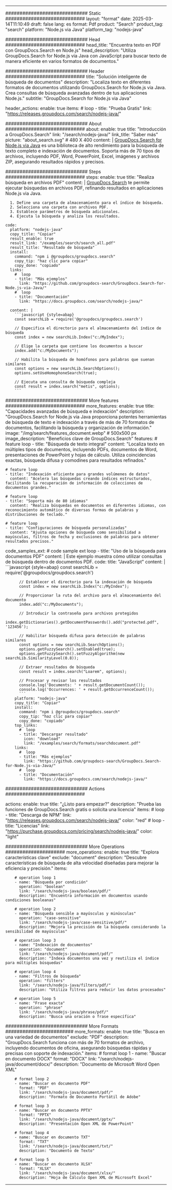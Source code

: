 
---
############################# Static ############################
layout: "format"
date:  2025-03-14T11:10:49
draft: false
lang: es
format: Pdf
product: "Search"
product_tag: "search"
platform: "Node.js via Java"
platform_tag: "nodejs-java"

############################# Head ############################
head_title: "Encuentra texto en PDF con GroupDocs.Search en Node.js"
head_description: "Utiliza GroupDocs.Search for Node.js via Java con JavaScript para buscar texto de manera eficiente en varios formatos de documentos."

############################# Header ############################
title: "Solución inteligente de búsqueda de documentos" 
description: "Localiza texto en diferentes formatos de documentos utilizando GroupDocs.Search for Node.js via Java. Crea consultas de búsqueda avanzadas dentro de tus aplicaciones Node.js."
subtitle: "GroupDocs.Search for Node.js via Java" 

header_actions:
  enable: true
  items:
    #  loop
    - title: "Prueba Gratis"
      link: "https://releases.groupdocs.com/search/nodejs-java/"
      
############################# About ############################
about:
    enable: true
    title: "Introducción a GroupDocs.Search"
    link: "/search/nodejs-java/"
    link_title: "Saber más"
    picture: "about_search.svg" # 480 X 400
    content: |
       [GroupDocs.Search for Node.js via Java](/search/nodejs-java/) es una biblioteca de alto rendimiento para la búsqueda de texto completo e indexación de documentos. Soporta más de 70 tipos de archivos, incluyendo PDF, Word, PowerPoint, Excel, imágenes y archivos ZIP, asegurando resultados rápidos y precisos.

############################# Steps ############################
steps:
    enable: true
    title: "Realiza búsqueda en archivos PDF"
    content: |
      [GroupDocs.Search](/search/nodejs-java/) te permite ejecutar búsquedas en archivos PDF, refinando resultados en aplicaciones Node.js via Java.
      
      1. Define una carpeta de almacenamiento para el índice de búsqueda.
      2. Selecciona una carpeta con archivos PDF.
      3. Establece parámetros de búsqueda adicionales.
      4. Ejecuta la búsqueda y analiza los resultados.
   
    code:
      platform: "nodejs-java"
      copy_title: "Copiar"
      result_enable: true
      result_link: "/examples/search/search_all.pdf"
      result_title: "Resultado de búsqueda"
      install:
        command: "npm i @groupdocs/groupdocs.search"
        copy_tip: "haz clic para copiar"
        copy_done: "copiado"
      links:
        #  loop
        - title: "Más ejemplos"
          link: "https://github.com/groupdocs-search/GroupDocs.Search-for-Node.js-via-Java/"
        #  loop
        - title: "Documentación"
          link: "https://docs.groupdocs.com/search/nodejs-java/"
          
      content: |
        ```javascript {style=abap}
        const searchLib = require('@groupdocs/groupdocs.search')

        // Especifica el directorio para el almacenamiento del índice de búsqueda
        const index = new searchLib.Index("c:/MyIndex");

        // Elige la carpeta que contiene los documentos a buscar
        index.add("c:/MyDocuments");

        // Habilita la búsqueda de homófonos para palabras que suenan similares
        const options = new searchLib.SearchOptions();
        options.setUseHomophoneSearch(true);

        // Ejecuta una consulta de búsqueda compleja
        const result = index.search("metis", options);
        ```            

############################# More features ############################
more_features:
  enable: true
  title: "Capacidades avanzadas de búsqueda e indexación"
  description: "GroupDocs.Search for Node.js via Java proporciona potentes herramientas de búsqueda de texto e indexación a través de más de 70 formatos de documentos, facilitando la búsqueda y organización de información."
  image: "/img/search/features_document.webp" # 500x500 px
  image_description: "Beneficios clave de GroupDocs.Search"
  features:
    # feature loop
    - title: "Búsqueda de texto integral"
      content: "Localiza texto en múltiples tipos de documentos, incluyendo PDFs, documentos de Word, presentaciones de PowerPoint y hojas de cálculo. Utiliza coincidencias exactas, búsqueda difusa y comodines para resultados refinados."

    # feature loop
    - title: "Indexación eficiente para grandes volúmenes de datos"
      content: "Acelera las búsquedas creando índices estructurados, facilitando la recuperación de información de colecciones de documentos grandes."

    # feature loop
    - title: "Soporta más de 80 idiomas"
      content: "Realiza búsquedas en documentos en diferentes idiomas, con reconocimiento automático de diversas formas de palabras y distribuciones de teclado."

    # feature loop
    - title: "Configuraciones de búsqueda personalizadas"
      content: "Ajusta opciones de búsqueda como sensibilidad a mayúsculas, filtros de fecha y exclusiones de palabras para obtener resultados precisos."
      
  code_samples_ext:
    # code sample ext loop
    - title: "Uso de la búsqueda para documentos PDF"
      content: |
        Este ejemplo muestra cómo utilizar consultas de búsqueda dentro de documentos PDF.
      code:
        title: "JavaScript"
        content: |
          ```javascript {style=abap}
          const searchLib = require('@groupdocs/groupdocs.search')
          
          // Establecer el directorio para la indexación de búsqueda
          const index = new searchLib.Index("c:/MyIndex");
              
          // Proporcionar la ruta del archivo para el almacenamiento del documento
          index.add("c:/MyDocuments");

          // Introducir la contraseña para archivos protegidos
          index.getDictionaries().getDocumentPasswords().add("protected.pdf", '123456');

          // Habilitar búsqueda difusa para detección de palabras similares
          const options = new searchLib.SearchOptions();
          options.getFuzzySearch().setEnabled(true);
          options.getFuzzySearch().setFuzzyAlgorithm(new searchLib.SimilarityLevel(0.8));

          // Extraer resultados de búsqueda
          const result = index.search("Loarem", options);
          
          // Procesar y revisar los resultados
          console.log('Documents: ' + result.getDocumentCount());
          console.log('Occurrences: ' + result.getOccurrenceCount());
          ```
        platform: "nodejs-java"
        copy_title: "Copiar"
        install:
          command: "npm i @groupdocs/groupdocs.search"
          copy_tip: "haz clic para copiar"
          copy_done: "copiado"
        top_links:
          #  loop
          - title: "Descargar resultado"
            icon: "download"
            link: "/examples/search/formats/searchdocument.pdf"
        links:
          #  loop
          - title: "Más ejemplos"
            link: "https://github.com/groupdocs-search/GroupDocs.Search-for-Node.js-via-Java/"
          #  loop
          - title: "Documentación"
            link: "https://docs.groupdocs.com/search/nodejs-java/"
            

            


############################# Actions ############################

actions:
  enable: true
  title: "¿Listo para empezar?"
  description: "Prueba las funciones de GroupDocs.Search gratis o solicita una licencia"
  items:
    #  loop
    - title: "Descarga de NPM"
      link: "https://releases.groupdocs.com/search/nodejs-java/"
      color: "red"
        #  loop
    - title: "Licencias"
      link: "https://purchase.groupdocs.com/pricing/search/nodejs-java/"
      color: "light"


############################# More Operations #####################
more_operations:
    enable: true
    title: "Explora características clave"
    exclude: "document"
    description: "Descubre características de búsqueda de alta velocidad diseñadas para mejorar la eficiencia y precisión."
    items: 
          
        # operation loop 1
        - name: "Búsqueda por condición"
          operation: "boolean"
          link: "/search/nodejs-java/boolean/pdf/"
          description: "Encuentra información en documentos usando condiciones booleanas"

        # operation loop 2
        - name: "Búsqueda sensible a mayúsculas y minúsculas"
          operation: "case-sensitive"
          link: "/search/nodejs-java/case-sensitive/pdf/"
          description: "Mejora la precisión de la búsqueda considerando la sensibilidad de mayúsculas"

        # operation loop 3
        - name: "Indexación de documentos"
          operation: "document"
          link: "/search/nodejs-java/document/pdf/"
          description: "Indexa documentos una vez y reutiliza el índice para múltiples búsquedas"

        # operation loop 4
        - name: "Filtros de búsqueda"
          operation: "filters"
          link: "/search/nodejs-java/filters/pdf/"
          description: "Utiliza filtros para reducir los datos procesados"

        # operation loop 5
        - name: "Frase exacta"
          operation: "phrase"
          link: "/search/nodejs-java/phrase/pdf/"
          description: "Busca una oración o frase específica"
          
        
          
############################# More Formats ########################
more_formats:
    enable: true
    title: "Busca en una variedad de documentos"
    exclude: "PDF"
    description: "GroupDocs.Search funciona con más de 70 formatos de archivo, incluyendo documentos de oficina, asegurando búsquedas rápidas y precisas con soporte de indexación."
    items: 
        # format loop 1
        - name: "Buscar en documento DOCX"
          format: "DOCX"
          link: "/search/nodejs-java/document/docx/"
          description: "Documento de Microsoft Word Open XML"
          
        # format loop 2
        - name: "Buscar en documento PDF"
          format: "PDF"
          link: "/search/nodejs-java/document/pdf/"
          description: "Formato de Documento Portátil de Adobe"
          
        # format loop 3
        - name: "Buscar en documento PPTX"
          format: "PPTX"
          link: "/search/nodejs-java/document/pptx/"
          description: "Presentación Open XML de PowerPoint"

        # format loop 4
        - name: "Buscar en documento TXT"
          format: "TXT"
          link: "/search/nodejs-java/document/txt/"
          description: "Documento de Texto"
          
        # format loop 5
        - name: "Buscar en documento XLSX"
          format: "XLSX"
          link: "/search/nodejs-java/document/xlsx/"
          description: "Hoja de Cálculo Open XML de Microsoft Excel"
  

---